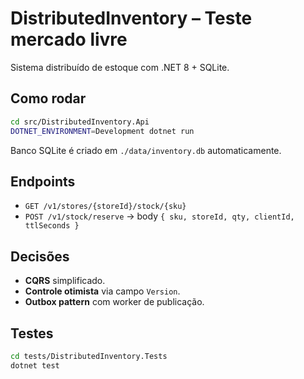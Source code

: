 # DistributedInventory – Teste mercado livre


Sistema distribuído de estoque com .NET 8 + SQLite.


## Como rodar
```bash
cd src/DistributedInventory.Api
DOTNET_ENVIRONMENT=Development dotnet run
```


Banco SQLite é criado em `./data/inventory.db` automaticamente.


## Endpoints


- `GET /v1/stores/{storeId}/stock/{sku}`
- `POST /v1/stock/reserve` → body `{ sku, storeId, qty, clientId, ttlSeconds }`


## Decisões


- **CQRS** simplificado.
- **Controle otimista** via campo `Version`.
- **Outbox pattern** com worker de publicação.


## Testes


```bash
cd tests/DistributedInventory.Tests
dotnet test
```